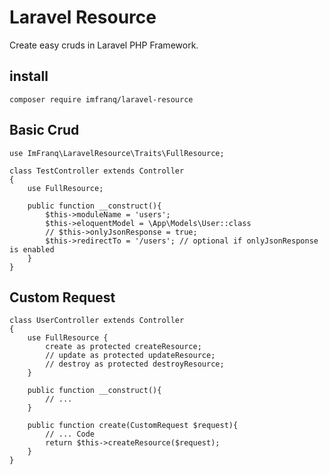 # Laravel Resource

Create easy cruds in Laravel PHP Framework.

## install

`composer require imfranq/laravel-resource`

## Basic Crud

```
use ImFranq\LaravelResource\Traits\FullResource;

class TestController extends Controller
{
    use FullResource;

    public function __construct(){
        $this->moduleName = 'users';
        $this->eloquentModel = \App\Models\User::class
        // $this->onlyJsonResponse = true;
        $this->redirectTo = '/users'; // optional if onlyJsonResponse is enabled
    }
}
```

## Custom Request

```
class UserController extends Controller
{
    use FullResource {
        create as protected createResource;
        // update as protected updateResource;
        // destroy as protected destroyResource;
    }

    public function __construct(){
        // ...
    }

    public function create(CustomRequest $request){
        // ... Code
        return $this->createResource($request);
    }
}

```
